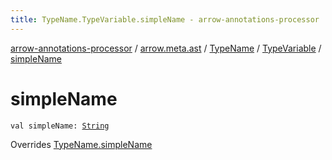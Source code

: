 ```yaml
---
title: TypeName.TypeVariable.simpleName - arrow-annotations-processor
---
```


[arrow-annotations-processor](../../../index.html) / [arrow.meta.ast](../../index.html) / [TypeName](../index.html) / [TypeVariable](index.html) / [simpleName](./simple-name.html)

# simpleName

`val simpleName: `[`String`](https://kotlinlang.org/api/latest/jvm/stdlib/kotlin/-string/index.html)

Overrides [TypeName.simpleName](../simple-name.html)

